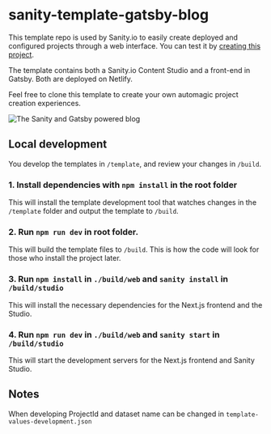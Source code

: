 # sanity-template-gatsby-blog


This template repo is used by Sanity.io to easily create deployed and configured projects through a web interface. You can test it by [creating this project](https://www.sanity.io/create).

The template contains both a Sanity.io Content Studio and a front-end in Gatsby. Both are deployed on Netlify.

Feel free to clone this template to create your own automagic project creation experiences.

![The Sanity and Gatsby powered blog](https://github.com/sanity-io/sanity-template-gatsby-blog/blob/master/assets/frontend.jpg?raw=true)

## Local development

You develop the templates in `/template`, and review your changes in `/build`.

### 1. Install dependencies with `npm install` in the root folder

This will install the template development tool that watches changes in the `/template` folder and output the template to `/build`.

### 2. Run `npm run dev` in root folder.

This will build the template files to `/build`. This is how the code will look for those who install the project later.

### 3. Run `npm install` in `./build/web` and `sanity install` in `/build/studio`

This will install the necessary dependencies for the Next.js frontend and the Studio.

### 4. Run `npm run dev` in `./build/web` and `sanity start` in `/build/studio`

This will start the development servers for the Next.js frontend and Sanity Studio.

## Notes

When developing ProjectId and dataset name can be changed in `template-values-development.json`
